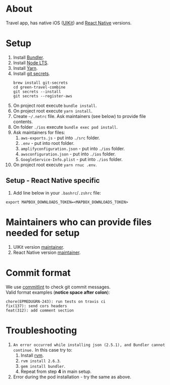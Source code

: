 # About
Travel app, has native iOS ([UIKit](https://developer.apple.com/documentation/uikit?language=objc)) and [React Native](https://reactnative.dev/) versions.

# Setup
1. Install [Bundler](https://bundler.io/).
2. Install [Node LTS](https://nodejs.org/en/download/).
3. Install [Yarn](https://yarnpkg.com/).
4. Install [git secrets](https://github.com/awslabs/git-secrets#id6). 
   ```
   brew install git-secrets
   cd green-travel-combine
   git secrets --install
   git secrets --register-aws
   ```
5. On project root execute  `bundle install`.
6. On project root execute  `yarn install`.
7. Create `~/.netrc` file. Ask maintainers (see below) to provide file contents.
8. On folder `./ios` execute `bundle exec pod install`.
9. Ask maintainers for files:
   1. `aws-exports.js` - put into `./src` folder.
   2. `.env` - put into root folder.
   3. `amplifyconfiguration.json` - put into `./ios` folder.
   4. `awsconfiguration.json` - put into `./ios` folder.
   5. `GoogleService-Info.plist` - put into `./ios` folder.
10. On project root execute `yarn rnuc .env`.

## Setup - React Native specific
1. Add line below in your `.bashrc`/`.zshrc` file:
```
export MAPBOX_DOWNLOADS_TOKEN=<MAPBOX_DOWNLOADS_TOKEN>
```

# Maintainers who can provide files needed for setup
1. UIKit version [maintainer](https://github.com/alexeykomov/).
2. React Native version [maintainer](https://github.com/tr3v3r).

# Commit format
We use [commitlint](https://github.com/conventional-changelog/commitlint#what-is-commitlint) to check git commit messages.  
Valid format examples (**notice space after colon**):
```
chore(EPMEDUGRN-243): run tests on travis ci
fix(137): send cors headers
feat(312): add comment section
```

# Troubleshooting
1. `An error occurred while installing json (2.5.1), and Bundler cannot
   continue.` In this case try to:
   1. Install [rvm](https://rvm.io/).
   2. `rvm install 2.6.3`.
   3. `gem install bundler`.
   4. Repeat from step **4** in main setup.
2. Error during the pod installation - try the same as above.
